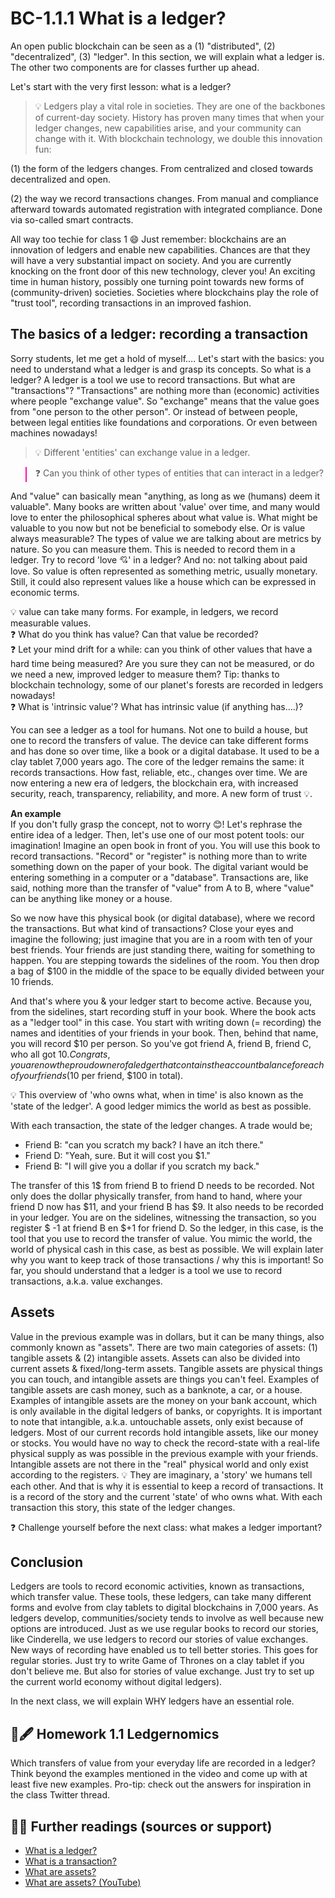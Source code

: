 # BC-1.1.1 What is a ledger?

An open public blockchain can be seen as a (1) "distributed", (2) "decentralized", (3) "ledger". In this section, we will explain what a ledger is. The other two components are for classes further up ahead.

Let's start with the very first lesson: what is a ledger?

>💡  Ledgers play a vital role in societies. They are one of the backbones of current-day society. History has proven many times that when your ledger changes, new capabilities arise, and your community can change with it. With blockchain technology, we double this innovation fun:

(1) the form of the ledgers changes. From centralized and closed towards decentralized and open.

(2) the way we record transactions changes. From manual and compliance afterward towards automated registration with integrated compliance. Done via so-called smart contracts.


All way too techie for class 1 😄 Just remember: blockchains are an innovation of ledgers and enable new capabilities. Chances are that they will have a very substantial impact on society. And you are currently knocking on the front door of this new technology, clever you! An exciting time in human history, possibly one turning point towards new forms of (community-driven) societies. Societies where blockchains play the role of "trust tool", recording transactions in an improved fashion.


## The basics of a ledger: recording a transaction
Sorry students, let me get a hold of myself…. Let's start with the basics: you need to understand what a ledger is and grasp its concepts. So what is a ledger? A ledger is a tool we use to record transactions. But what are "transactions"? "Transactions" are nothing more than (economic) activities where people "exchange value". So "exchange" means that the value goes from "one person to the other person". Or instead of between people, between legal entities like foundations and corporations. Or even between machines nowadays!

> 💡 Different 'entities' can exchange value in a ledger.

<blockquote style="border-color: #ff0bac">❓ Can you think of other types of entities that can interact in a ledger?</blockquote>

And "value" can basically mean "anything, as long as we (humans) deem it valuable". Many books are written about 'value' over time, and many would love to enter the philosophical spheres about what value is. What might be valuable to you now but not be beneficial to somebody else. Or is value always measurable? The types of value we are talking about are metrics by nature. So you can measure them. This is needed to record them in a ledger. Try to record 'love 💘' in a ledger? And no: not talking about paid love. So value is often represented as something metric, usually monetary. Still, it could also represent values like a house which can be expressed in economic terms.

💡 value can take many forms. For example, in ledgers, we record measurable values.  
❓ What do you think has value? Can that value be recorded?  
❓ Let your mind drift for a while: can you think of other values that have a hard time being measured? Are you sure they can not be measured, or do we need a new, improved ledger to measure them? Tip: thanks to blockchain technology, some of our planet's forests are recorded in ledgers nowadays!  
❓ What is 'intrinsic value'? What has intrinsic value (if anything has….)?  

You can see a ledger as a tool for humans. Not one to build a house, but one to record the transfers of value. The device can take different forms and has done so over time, like a book or a digital database. It used to be a clay tablet 7,000 years ago. The core of the ledger remains the same: it records transactions. How fast, reliable, etc., changes over time. We are now entering a new era of ledgers, the blockchain era, with increased security, reach, transparency, reliability, and more. A new form of trust 💡.

**An example**  
If you don't fully grasp the concept, not to worry 😊! Let's rephrase the entire idea of a ledger. Then, let's use one of our most potent tools: our imagination!  Imagine an open book in front of you. You will use this book to record transactions. "Record" or "register" is nothing more than to write something down on the paper of your book. The digital variant would be entering something in a computer or a "database". Transactions are, like said, nothing more than the transfer of "value" from A to B, where "value" can be anything like money or a house.

So we now have this physical book (or digital database), where we record the transactions. But what kind of transactions? Close your eyes and imagine the following; just imagine that you are in a room with ten of your best friends. Your friends are just standing there, waiting for something to happen. You are stepping towards the sidelines of the room. You then drop a bag of $100 in the middle of the space to be equally divided between your 10 friends.

And that's where you & your ledger start to become active. Because you, from the sidelines, start recording stuff in your book. Where the book acts as a "ledger tool" in this case. You start with writing down (= recording) the names and identities of your friends in your book. Then, behind that name, you will record $10 per person. So you've got friend A, friend B, friend C, who all got $10. Congrats, you are now the proud owner of a ledger that contains the account balance for each of your friends (10$ per friend, $100 in total).

💡 This overview of 'who owns what, when in time' is also known as the 'state of the ledger'. A good ledger mimics the world as best as possible.

With each transaction, the state of the ledger changes. A trade would be; 

* Friend B: "can you scratch my back? I have an itch there."
* Friend D: "Yeah, sure. But it will cost you $1."
* Friend B: "I will give you a dollar if you scratch my back."

The transfer of this 1$ from friend B to friend D needs to be recorded. Not only does the dollar physically transfer, from hand to hand, where your friend D now has $11, and your friend B has $9. It also needs to be recorded in your ledger. You are on the sidelines, witnessing the transaction, so you register $ -1 at friend B en $+1 for friend D. So the ledger, in this case, is the tool that you use to record the transfer of value. You mimic the world, the world of physical cash in this case, as best as possible. We will explain later why you want to keep track of those transactions / why this is important! So far, you should understand that a ledger is a tool we use to record transactions, a.k.a. value exchanges.

## Assets
Value in the previous example was in dollars, but it can be many things, also commonly known as "assets". There are two main categories of assets: (1) tangible assets & (2) intangible assets. Assets can also be divided into current assets & fixed/long-term assets. Tangible assets are physical things you can touch, and intangible assets are things you can't feel. Examples of tangible assets are cash money, such as a banknote, a car, or a house. Examples of intangible assets are the money on your bank account, which is only available in the digital ledgers of banks, or copyrights. It is important to note that intangible, a.k.a. untouchable assets, only exist because of ledgers. Most of our current records hold intangible assets, like our money or stocks. You would have no way to check the record-state with a real-life physical supply as was possible in the previous example with your friends. Intangible assets are not there in the "real" physical world and only exist according to the registers. 
💡 They are imaginary, a 'story' we humans tell each other. And that is why it is essential to keep a record of transactions. It is a record of the story and the current 'state' of who owns what. With each transaction this story, this state of the ledger changes.

❓ Challenge yourself before the next class: what makes a ledger important?

## Conclusion
Ledgers are tools to record economic activities, known as transactions, which transfer value. These tools, these ledgers, can take many different forms and evolve from clay tablets to digital blockchains in 7,000 years. As ledgers develop, communities/society tends to involve as well because new options are introduced. Just as we use regular books to record our stories, like Cinderella, we use ledgers to record our stories of value exchanges. New ways of recording have enabled us to tell better stories. This goes for regular stories. Just try to write Game of Thrones on a clay tablet if you don't believe me. But also for stories of value exchange. Just try to set up the current world economy without digital ledgers).

In the next class, we will explain WHY ledgers have an essential role.

## 📖🖋 Homework 1.1 Ledgernomics 
Which transfers of value from your everyday life are recorded in a ledger? Think beyond the examples mentioned in the video and come up with at least five new examples. Pro-tip: check out the answers for inspiration in the class Twitter thread.

## 📓🤓 Further readings (sources or support) 
* [What is a ledger?](https://en.wikipedia.org/wiki/Ledger)
* [What is a transaction?](https://en.wikipedia.org/wiki/Transaction)
* [What are assets?](https://en.wikipedia.org/wiki/Asset)
* [What are assets? (YouTube)](https://www.youtube.com/watch?v=nHg4IPX59JE)
